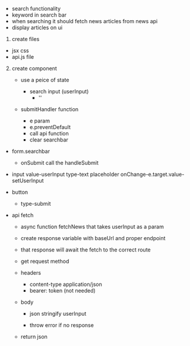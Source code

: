 <!-- search component -->
- search functionality
- keyword in search bar
- when searching it should fetch news articles from news api
- display articles on ui

1. create files
- jsx css
- api.js file
2. create component
   - use a peice of state
     - search input (userInput)
       - ''

    - submitHandler function
      - e param
      - e.preventDefault
      - call api function
      - clear searchbar

  - form.searchbar
    - onSubmit call the handleSubmit
  - input value-userInput type-text placeholder onChange-e.target.value-setUserInput
  - button
    - type-submit



- api fetch
  - async function fetchNews that takes userInput as a param
  - create response variable with baseUrl and proper endpoint
  - that response will await the fetch to the correct route
  - get request method
  - headers
    - content-type application/json
    - bearer: token (not needed)
  - body
    - json stringify userInput

    - throw error if no response

  - return json

